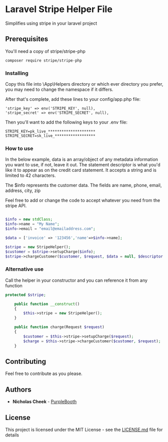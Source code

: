 # Laravel Stripe Helper File

Simplifies using stripe in your laravel project


## Prerequisites

You'll need a copy of stripe/stripe-php

```
composer require stripe/stripe-php
```

### Installing

Copy this file into \App\Helpers directory or which ever directory you prefer, you may need to change the namespace if it differs.


After that's complete, add these lines to your config/app.php file:

```
'stripe_key' => env('STRIPE_KEY', null),
'stripe_secret' => env('STRIPE_SECRET', null),
```

Then you'll want to add the following keys to your .env file:

```
STRIPE_KEY=pk_live_*********************
STRIPE_SECRET=sk_live_******************
```

### How to use

In the below example, data is an array/object of any metadata information you want to use, if not, leave it out. The statement descriptor is what you'd like it to appear as on the credit card statement.  It accepts a string and is limited to 42 characters.

The $info represents the customer data.  The fields are name, phone, email, address, city, zip

Feel free to add or change the code to accept whatever you need from the stripe API.

```php

$info = new stdClass;
$info->name = "My Name";
$info->email = "email@emailaddress.com";

$data = ['invoice' => '123456','name'=>$info->name];

$stripe = new StripeHelper();
$customer = $stripe->setupCharge($info);
$stripe->chargeCustomer($customer, $request, $data = null, $descriptor = null)
```

### Alternative use

Call the helper in your constructor and you can reference it from any function

```php
protected $stripe;

    public function __construct()
    {
        $this->stripe = new StripeHelper();
    }

    public function charge(Request $request)
    {
        $customer = $this->stripe->setupCharge($request);
        $charge = $this->stripe->chargeCustomer($customer, $request);
    }
```


## Contributing

Feel free to contribute as you please.


## Authors

* **Nicholas Cheek** - [PurpleBooth](https://github.com/nickcheek)


## License

This project is licensed under the MIT License - see the [LICENSE.md](LICENSE.md) file for details

